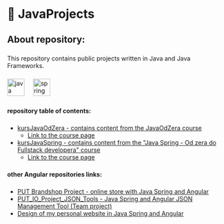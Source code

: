 <h1 align="left">📘 JavaProjects</h1>

###

<h2 align="left">About repository:</h2>

###

<p align="left">This repository contains public projects written in Java and Java Frameworks.</p>

###

<div align="left">
  <img src="https://cdn.jsdelivr.net/gh/devicons/devicon/icons/java/java-original.svg" height="40" alt="java logo"  />
  <img width="12" />
  <img src="https://cdn.jsdelivr.net/gh/devicons/devicon/icons/spring/spring-original.svg" height="40" alt="spring logo"  />
</div>

###

<h4 align="left">repository table of contents:</h4>

###

<ul>
	<li><a href="https://github.com/wojciechgunia/JavaProjects/tree/main/kursJavaOdZera">kursJavaOdZera - contains content from the JavaOdZera course</a>
		<ul><li><a href="https://www.udemy.com/course/java-od-zera/" target="_blank">Link to the course page</a></li></ul></li>
	<li><a href="https://github.com/wojciechgunia/JavaProjects/tree/main/kursJavaSpring">kursJavaSpring - contains content from the "Java Spring - Od zera do Fullstack developera" course</a>
		<ul><li><a href="https://www.udemy.com/course/angular-i-java-spring-od-zera-do-fullstack-developera/" target="_blank">Link to the course page</a></li></ul></li>
</ul>

 ###

<h4 align="left">other Angular repositories links:</h4>

###

<ul>
	<li><a href="https://github.com/wojciechgunia/PUT_Brandshop_PO">PUT Brandshop Project - online store with Java Spring and Angular</a></li>
	<li><a href="https://github.com/wojciechgunia/PUT_IO_Project_JSON_Tools">PUT_IO_Project_JSON_Tools - Java Spring and Angular JSON Management Tool (Team project)</a></li>
	<li><a href="https://github.com/wojciechgunia/wojciechgunia.pl">Design of my personal website in Java Spring and Angular</a></li>
</ul>
